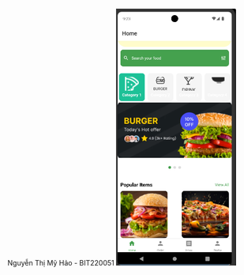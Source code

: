 Nguyễn Thị Mỹ Hảo - BIT220051
![Mô tả ảnh](https://github.com/miha6824/image/blob/main/Screenshot%202024-08-14%20212342.png)
